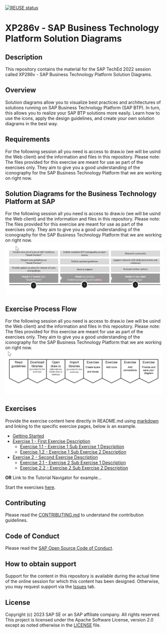 [![REUSE status](https://api.reuse.software/badge/github.com/SAP-samples/teched2023-XP286v)](https://api.reuse.software/info/github.com/SAP-samples/teched2023-XP286v)

# XP286v - SAP Business Technology Platform Solution Diagrams

## Description

This repository contains the material for the SAP TechEd 2022 session called XP286v - SAP Business Technology Platform Solution Diagrams.  

## Overview

Solution diagrams allow you to visualize best practices and architectures of solutions running on SAP Business Technology Platform (SAP BTP). In turn, this allows you to realize your SAP BTP solutions more easily. Learn how to use the icons, apply the design guidelines, and create your own solution diagrams in the best way.

## Requirements

For the following session all you need is access to draw.io (we will be usind the Web client) and the information and files in this repository. Please note: The files provided for this exercise are meant for use as part of the exercises only. They aim to give you a good understanding of the iconography for the SAP Business Technology Platform that we are working on right now.

## Solution Diagrams for the Business Technology Platform at SAP

For the following session all you need is access to draw.io (we will be usind the Web client) and the information and files in this repository. Please note: The files provided for this exercise are meant for use as part of the exercises only. They aim to give you a good understanding of the iconography for the SAP Business Technology Platform that we are working on right now.
<br>![](/images/Main_01.png)

## Exercise Process Flow

For the following session all you need is access to draw.io (we will be usind the Web client) and the information and files in this repository. Please note: The files provided for this exercise are meant for use as part of the exercises only. They aim to give you a good understanding of the iconography for the SAP Business Technology Platform that we are working on right now.
<br>![](/images/Main_02.png)

## Exercises

Provide the exercise content here directly in README.md using [markdown](https://guides.github.com/features/mastering-markdown/) and linking to the specific exercise pages, below is an example.

- [Getting Started](exercises/ex0/)
- [Exercise 1 - First Exercise Description](exercises/ex1/)
    - [Exercise 1.1 - Exercise 1 Sub Exercise 1 Description](exercises/ex1#exercise-11-sub-exercise-1-description)
    - [Exercise 1.2 - Exercise 1 Sub Exercise 2 Description](exercises/ex1#exercise-12-sub-exercise-2-description)
- [Exercise 2 - Second Exercise Description](exercises/ex2/)
    - [Exercise 2.1 - Exercise 2 Sub Exercise 1 Description](exercises/ex2#exercise-21-sub-exercise-1-description)
    - [Exercise 2.2 - Exercise 2 Sub Exercise 2 Description](exercises/ex2#exercise-22-sub-exercise-2-description)

  
**OR** Link to the Tutorial Navigator for example...

Start the exercises [here](https://developers.sap.com/tutorials/abap-environment-trial-onboarding.html).

## Contributing
Please read the [CONTRIBUTING.md](./CONTRIBUTING.md) to understand the contribution guidelines.

## Code of Conduct
Please read the [SAP Open Source Code of Conduct](https://github.com/SAP-samples/.github/blob/main/CODE_OF_CONDUCT.md).

## How to obtain support

Support for the content in this repository is available during the actual time of the online session for which this content has been designed. Otherwise, you may request support via the [Issues](../../issues) tab.

## License
Copyright (c) 2023 SAP SE or an SAP affiliate company. All rights reserved. This project is licensed under the Apache Software License, version 2.0 except as noted otherwise in the [LICENSE](LICENSES/Apache-2.0.txt) file.
